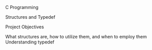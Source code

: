 C Programming

Structures and Typedef

Project Objectives

What structures are, how to utilize them, and when to employ them
Understanding typedef

